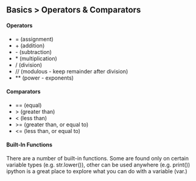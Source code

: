 ## Basics > Operators & Comparators

#### Operators
- = (assignment)
- \+ (addition)
- \- (subtraction)
- \* (multiplication)
- / (division)
- // (modulous - keep remainder after division)
- ** (power - exponents)

#### Comparators
- == (equal)
- \> (greater than)
- < (less than)
- \>= (greater than, or equal to)
- <= (less than, or equal to)

#### Built-In Functions
There are a number of built-in functions.
Some are found only on certain variable types (e.g. str.lower()), other can be used anywhere (e.g. print())
ipython is a great place to explore what you can do with a variable (var.<tab><tab>)
